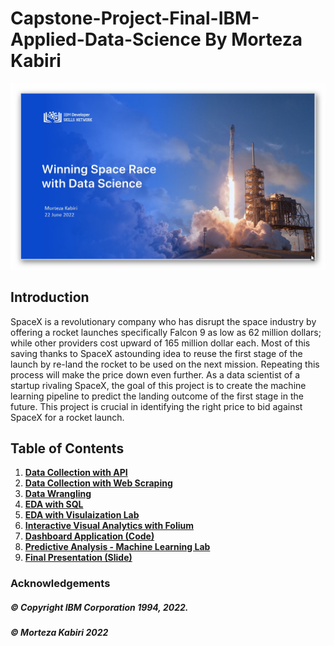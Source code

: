# Capstone-Project-Final-IBM-Applied-Data-Science By Morteza Kabiri
<img src="https://github.com/Morteza-Kabiri/Capstone-Project-Final-IBM-Applied-Data-Science/blob/main/Applied%20Data%20Science%20Capstone.jpg">

## Introduction

SpaceX is a revolutionary company who has disrupt the space industry by offering a rocket launches specifically Falcon 9 as low as 62 million dollars; while other providers cost upward of 165 million dollar each. Most of this saving thanks to SpaceX astounding idea to reuse the first stage of the launch by re-land the rocket to be used on the next mission. Repeating this process will make the price down even further. As a data scientist of a startup rivaling SpaceX, the goal of this project is to create the machine learning pipeline to predict the landing outcome of the first stage in the future. This project is crucial in identifying the right price to bid against SpaceX for a rocket launch.

## Table of Contents
1. [**Data Collection with API**](https://github.com/Morteza-Kabiri/Capstone-Project-Final-IBM-Applied-Data-Science/blob/main/jupyter-labs-spacex-data-collection-api.ipynb)
2. [**Data Collection with Web Scraping**](https://github.com/Morteza-Kabiri/Capstone-Project-Final-IBM-Applied-Data-Science/blob/main/jupyter-labs-webscraping.ipynb)
3. [**Data Wrangling**](https://github.com/Morteza-Kabiri/Capstone-Project-Final-IBM-Applied-Data-Science/blob/main/labs-jupyter-spacex-Data%20wrangling.ipynb)
4. [**EDA with SQL**](https://github.com/Morteza-Kabiri/Capstone-Project-Final-IBM-Applied-Data-Science/blob/main/jupyter-labs-eda-sql-coursera.ipynb)
5. [**EDA with Visulaization Lab**](https://github.com/Morteza-Kabiri/Capstone-Project-Final-IBM-Applied-Data-Science/blob/main/jupyter-labs-eda-dataviz.ipynb)
6. [**Interactive Visual Analytics with Folium**]()
7. [**Dashboard Application (Code)**]()
8. [**Predictive Analysis - Machine Learning Lab**]()
9. [**Final Presentation (Slide)**](https://github.com/Morteza-Kabiri/Capstone-Project-Final-IBM-Applied-Data-Science/blob/main/)


### Acknowledgements 

##### © Copyright IBM Corporation 1994, 2022.
##### © Morteza Kabiri 2022
